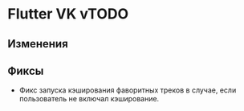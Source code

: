 <!-- markdownlint-disable MD033 -->

# Flutter VK vTODO

## Изменения

## Фиксы

- Фикс запуска кэширования фаворитных треков в случае, если пользователь не включал кэширование.

<!-- Изменения с других Pre-release версий, которые должны быть отображены в non-pre версии: -->

<!-- - ⚡️ Кэширование списка треков и плейлистов. Данный функционал находится под большим сомнением в плане стабильности.
- Эффект прозрачности снизу для блока текста песни.
- Небольшое расстояние по бокам для блока текста песни.
- Фикс авторизации у некоторых пользователей. -->
